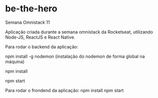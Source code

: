 # be-the-hero
Semana Omnistack 11

Aplicação criada durante a semana omnistack da Rocketseat, utilizando Node-JS, ReactJS e React Native.

Para rodar o backend da aplicação:

  npm install -g nodemon (instalação do nodemon de forma global na máquina)
  
  npm install
  
  npm start

Para rodar o frondend da aplicação:
  npm install
  npm start


